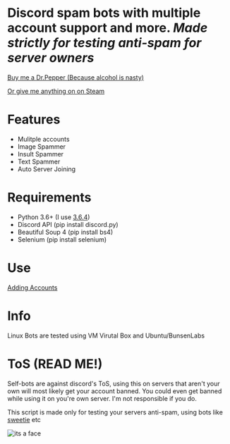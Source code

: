 # Discord spam bots with multiple account support and more. *Made strictly for testing anti-spam for server owners*



[Buy me a Dr.Pepper (Because alcohol is nasty)](https://www.paypal.me/Merubokkusu)

[Or give me anything on on Steam](https://steamcommunity.com/tradeoffer/new/?partner=94720138&token=GY23F7tU)


# Features 
- Mulitple accounts
- Image Spammer
- Insult Spammer
- Text Spammer
- Auto Server Joining

# Requirements 
- Python 3.6+ (I use [3.6.4](https://www.python.org/downloads/release/python-364/))
- Discord API (pip install discord.py)
- Beautiful Soup 4 (pip install bs4)
- Selenium (pip install selenium)

# Use
[Adding Accounts](https://github.com/Merubokkusu/discord-spam-bots/wiki/Adding-accounts)

# Info
Linux Bots are tested using VM Virutal Box and Ubuntu/BunsenLabs

# ToS (READ ME!)

Self-bots are against discord's ToS, using this on servers that aren't your own will most likely get your account banned.
You could even get banned while using it on you're own server. I'm not responsible if you do.

This script is made only for testing your servers anti-spam, using bots like [sweetie](https://github.com/blackhole12/sweetiebot) etc

![its a face](http://i.imgur.com/bTMYozm.png)
